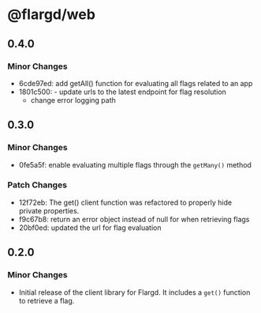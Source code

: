 # @flargd/web

## 0.4.0

### Minor Changes

- 6cde97ed: add getAll() function for evaluating all flags related to an app
- 1801c500: - update urls to the latest endpoint for flag resolution
  - change error logging path

## 0.3.0

### Minor Changes

- 0fe5a5f: enable evaluating multiple flags through the `getMany()` method

### Patch Changes

- 12f72eb: The get() client function was refactored to properly hide private properties.
- f9c67b8: return an error object instead of null for when retrieving flags
- 20bf0ed: updated the url for flag evaluation

## 0.2.0

### Minor Changes

- Initial release of the client library for Flargd. It includes a `get()` function to retrieve a flag.
